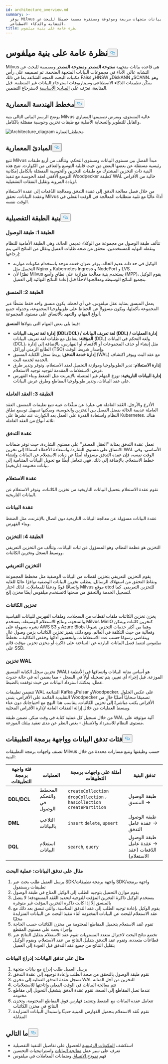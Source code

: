 ```yaml
---
id: architecture_overview.md
summary: >-
  يوفر Milvus قاعدة بيانات متجهات سريعة وموثوقة ومستقرة مصممة خصيصًا للبحث عن
  التشابه والذكاء الاصطناعي.
title: نظرة عامة على بنية ميلفوس
---
```

<h1 id="Milvus-Architecture-Overview" class="common-anchor-header">نظرة عامة على بنية ميلفوس<button data-href="#Milvus-Architecture-Overview" class="anchor-icon" translate="no">
      <svg translate="no"
        aria-hidden="true"
        focusable="false"
        height="20"
        version="1.1"
        viewBox="0 0 16 16"
        width="16"
      >
        <path
          fill="#0092E4"
          fill-rule="evenodd"
          d="M4 9h1v1H4c-1.5 0-3-1.69-3-3.5S2.55 3 4 3h4c1.45 0 3 1.69 3 3.5 0 1.41-.91 2.72-2 3.25V8.59c.58-.45 1-1.27 1-2.09C10 5.22 8.98 4 8 4H4c-.98 0-2 1.22-2 2.5S3 9 4 9zm9-3h-1v1h1c1 0 2 1.22 2 2.5S13.98 12 13 12H9c-.98 0-2-1.22-2-2.5 0-.83.42-1.64 1-2.09V6.25c-1.09.53-2 1.84-2 3.25C6 11.31 7.55 13 9 13h4c1.45 0 3-1.69 3-3.5S14.5 6 13 6z"
        ></path>
      </svg>
    </button></h1><p>Milvus هي قاعدة بيانات متجهية <strong>مفتوحة المصدر</strong> <strong>ومفتوحة</strong> <strong>المصدر</strong> ومصممة للبحث عن التشابه عالي الأداء في مجموعات البيانات المتجهة الضخمة. تم تصميمه على رأس مكتبات البحث المتجه الشائعة بما في ذلك Faiss وHNSW وDiskANN وSCANN، وهو يمكّن تطبيقات الذكاء الاصطناعي وسيناريوهات استرجاع البيانات غير المنظمة. قبل المتابعة، تعرّف على <a href="/docs/ar/v2.6.x/glossary.md">المبادئ الأساسية</a> لاسترجاع التضمين.</p>
<h2 id="Architecture-Diagram" class="common-anchor-header">مخطط الهندسة المعمارية<button data-href="#Architecture-Diagram" class="anchor-icon" translate="no">
      <svg translate="no"
        aria-hidden="true"
        focusable="false"
        height="20"
        version="1.1"
        viewBox="0 0 16 16"
        width="16"
      >
        <path
          fill="#0092E4"
          fill-rule="evenodd"
          d="M4 9h1v1H4c-1.5 0-3-1.69-3-3.5S2.55 3 4 3h4c1.45 0 3 1.69 3 3.5 0 1.41-.91 2.72-2 3.25V8.59c.58-.45 1-1.27 1-2.09C10 5.22 8.98 4 8 4H4c-.98 0-2 1.22-2 2.5S3 9 4 9zm9-3h-1v1h1c1 0 2 1.22 2 2.5S13.98 12 13 12H9c-.98 0-2-1.22-2-2.5 0-.83.42-1.64 1-2.09V6.25c-1.09.53-2 1.84-2 3.25C6 11.31 7.55 13 9 13h4c1.45 0 3-1.69 3-3.5S14.5 6 13 6z"
        ></path>
      </svg>
    </button></h2><p>يوضح الرسم البياني التالي بنية Milvus عالية المستوى، ويعرض تصميمها المعياري والقابل للتطوير والسحابة الأصلية مع طبقات تخزين وحوسبة مفصّلة بالكامل.</p>
<p>
  
   <span class="img-wrapper"> <img translate="no" src="/docs/v2.6.x/assets/milvus_architecture_2_6.png" alt="Architecture_diagram" class="doc-image" id="architecture_diagram" />
   </span> <span class="img-wrapper"> <span>مخطط_العمارة</span> </span></p>
<h2 id="Architectural-Principles" class="common-anchor-header">المبادئ المعمارية<button data-href="#Architectural-Principles" class="anchor-icon" translate="no">
      <svg translate="no"
        aria-hidden="true"
        focusable="false"
        height="20"
        version="1.1"
        viewBox="0 0 16 16"
        width="16"
      >
        <path
          fill="#0092E4"
          fill-rule="evenodd"
          d="M4 9h1v1H4c-1.5 0-3-1.69-3-3.5S2.55 3 4 3h4c1.45 0 3 1.69 3 3.5 0 1.41-.91 2.72-2 3.25V8.59c.58-.45 1-1.27 1-2.09C10 5.22 8.98 4 8 4H4c-.98 0-2 1.22-2 2.5S3 9 4 9zm9-3h-1v1h1c1 0 2 1.22 2 2.5S13.98 12 13 12H9c-.98 0-2-1.22-2-2.5 0-.83.42-1.64 1-2.09V6.25c-1.09.53-2 1.84-2 3.25C6 11.31 7.55 13 9 13h4c1.45 0 3-1.69 3-3.5S14.5 6 13 6z"
        ></path>
      </svg>
    </button></h2><p>تتبع Milvus مبدأ الفصل بين مستوى البيانات ومستوى التحكم، وتتألف من أربع طبقات رئيسية مستقلة عن بعضها البعض من حيث قابلية التوسع والتعافي من الكوارث. تتيح هذه البنية ذات التخزين المشترك مع طبقات التخزين والحوسبة المفصّلة بالكامل إمكانية التوسع الأفقي لعقد الحوسبة مع تنفيذ Woodpecker كطبقة WAL خالية من الأقراص لزيادة المرونة وتقليل النفقات التشغيلية.</p>
<p>من خلال فصل معالجة الدفق إلى عقدة التدفق ومعالجة الدُفعات إلى عقدة الاستعلام وعقدة البيانات، تحقق Milvus أداءً عاليًا مع تلبية متطلبات المعالجة في الوقت الفعلي في الوقت نفسه.</p>
<h2 id="Detailed-Layer-Architecture" class="common-anchor-header">بنية الطبقة التفصيلية<button data-href="#Detailed-Layer-Architecture" class="anchor-icon" translate="no">
      <svg translate="no"
        aria-hidden="true"
        focusable="false"
        height="20"
        version="1.1"
        viewBox="0 0 16 16"
        width="16"
      >
        <path
          fill="#0092E4"
          fill-rule="evenodd"
          d="M4 9h1v1H4c-1.5 0-3-1.69-3-3.5S2.55 3 4 3h4c1.45 0 3 1.69 3 3.5 0 1.41-.91 2.72-2 3.25V8.59c.58-.45 1-1.27 1-2.09C10 5.22 8.98 4 8 4H4c-.98 0-2 1.22-2 2.5S3 9 4 9zm9-3h-1v1h1c1 0 2 1.22 2 2.5S13.98 12 13 12H9c-.98 0-2-1.22-2-2.5 0-.83.42-1.64 1-2.09V6.25c-1.09.53-2 1.84-2 3.25C6 11.31 7.55 13 9 13h4c1.45 0 3-1.69 3-3.5S14.5 6 13 6z"
        ></path>
      </svg>
    </button></h2><h3 id="Layer-1-Access-Layer" class="common-anchor-header">الطبقة 1: طبقة الوصول</h3><p>تتألف طبقة الوصول من مجموعة من الوكلاء عديمي الحالة، وهي الطبقة الأمامية للنظام ونقطة النهاية للمستخدمين. تتحقق من صحة طلبات العميل وتقلل من النتائج التي يتم إرجاعها:</p>
<ul>
<li>الوكيل في حد ذاته عديم الحالة. يوفر عنوان خدمة موحد باستخدام مكونات موازنة التحميل مثل Nginx و Kubernetes Ingress و NodePort و LVS.</li>
<li>نظرًا لأن Milvus يستخدم بنية معالجة متوازية على نطاق واسع (MPP)، يقوم الوكيل بتجميع النتائج الوسيطة ومعالجتها لاحقًا قبل إعادة النتائج النهائية إلى العميل.</li>
</ul>
<h3 id="Layer-2-Coordinator" class="common-anchor-header">الطبقة 2: المنسق</h3><p>يعمل المنسق بمثابة عقل ميلفوس. في أي لحظة، يكون منسق واحد فقط نشطًا عبر المجموعة بأكملها، ويكون مسؤولاً عن الحفاظ على طوبولوجيا المجموعة، وجدولة جميع أنواع المهام، والتعهد بالاتساق على مستوى المجموعة.</p>
<p>فيما يلي بعض المهام التي يتولاها <strong>المنسق</strong>:</p>
<ul>
<li><strong>إدارة لغة تعريف البيانات (DDL/DCL) / لغة تعريف البيانات (DDL) / إدارة العمليات المؤقتة</strong>: يتعامل مع طلبات لغة تعريف البيانات (DDL) ولغة التحكم في البيانات (DCL)، مثل إنشاء أو حذف المجموعات أو الأقسام أو الفهارس، بالإضافة إلى إدارة الطابع الزمني أوراكل (TSO) وإصدار شريط الوقت.</li>
<li><strong>إدارة خدمة التدفق</strong>: يربط سجل الكتابة المسبق (WAL) مع عقد البث ويوفر اكتشاف الخدمة لخدمة البث.</li>
<li><strong>إدارة الاستعلام</strong>: تدير الطوبولوجيا وموازنة التحميل لعقد الاستعلام، وتوفر وتدير طرق عرض الاستعلامات المقدمة لتوجيه توجيه الاستعلام.</li>
<li><strong>إدارة البيانات التاريخية</strong>: توزع المهام غير المتصلة بالإنترنت مثل الضغط وبناء الفهرس على عقد البيانات، وتدير طوبولوجيا المقاطع وطرق عرض البيانات.</li>
</ul>
<h3 id="Layer-3-Worker-Nodes" class="common-anchor-header">الطبقة 3: العقد العاملة</h3><p>الأذرع والأرجل. العُقد العاملة هي عبارة عن منفِّذات غبية تتبع تعليمات المنسق. العقد العاملة عديمة الحالة بفضل الفصل بين التخزين والحوسبة، ويمكنها تسهيل توسيع نطاق النظام واستعادة القدرة على العمل بعد الكوارث عند نشرها على Kubernetes. هناك ثلاثة أنواع من العقد العاملة:</p>
<h3 id="Streaming-node" class="common-anchor-header">عقدة التدفق</h3><p>تعمل عقدة التدفق بمثابة "العقل المصغر" على مستوى الشاردة، حيث توفر ضمانات الاتساق على مستوى الشاردة واستعادة الأخطاء استنادًا إلى تخزين WAL الأساسي. وفي الوقت نفسه، فإن عقدة التدفق مسؤولة أيضًا عن زيادة الاستعلام عن البيانات وإنشاء خطط الاستعلام. بالإضافة إلى ذلك، فهي تتعامل أيضًا مع تحويل البيانات المتنامية إلى بيانات مختومة (تاريخية).</p>
<h3 id="Query-node" class="common-anchor-header">عقدة الاستعلام</h3><p>تقوم عقدة الاستعلام بتحميل البيانات التاريخية من تخزين الكائنات، وتوفر الاستعلام عن البيانات التاريخية.</p>
<h3 id="Data-node" class="common-anchor-header">عقدة البيانات</h3><p>عقدة البيانات مسؤولة عن معالجة البيانات التاريخية دون اتصال بالإنترنت، مثل الضغط وبناء الفهرس.</p>
<h3 id="Layer-4-Storage" class="common-anchor-header">الطبقة 4: التخزين</h3><p>التخزين هو عظمة النظام، وهو المسؤول عن ثبات البيانات. وتتألف من التخزين التعريفي ووسيط السجل وتخزين الكائنات.</p>
<h3 id="Meta-storage" class="common-anchor-header">التخزين التعريفي</h3><p>يقوم التخزين التعريفي بتخزين لقطات من البيانات الوصفية مثل مخطط المجموعة ونقاط التحقق من استهلاك الرسائل. يتطلب تخزين البيانات الوصفية توافرًا عاليًا للغاية واتساقًا قويًا ودعمًا للمعاملات، لذلك اختار Milvus موقع etcd للتخزين التعريفي. كما تستخدم ميلفوس أيضًا مخزن إلخd لتسجيل الخدمة والتحقق من صحتها.</p>
<h3 id="Object-storage" class="common-anchor-header">تخزين الكائنات</h3><p>يخزن تخزين الكائنات ملفات لقطات من السجلات، وملفات الفهرس للبيانات القياسية والمتجهة، ونتائج الاستعلام الوسيطة. يستخدم Milvus MinIO كتخزين كائنات ويمكن نشره بسهولة على AWS S3 و Azure Blob، وهما من أكثر خدمات التخزين شيوعًا وفعالية من حيث التكلفة في العالم. ومع ذلك، يتميز تخزين الكائنات بزمن وصول عالٍ ويتقاضى رسومًا حسب عدد الاستعلامات. ولتحسين أدائها وخفض التكاليف، تخطط ميلفوس لتنفيذ فصل البيانات الباردة عن الساخنة على ذاكرة أو مخزن تخزين مؤقت قائم على SSD.</p>
<h3 id="WAL-storage" class="common-anchor-header">تخزين WAL</h3><p>تخزين سجل الكتابة المسبق (WAL) هو أساس متانة البيانات واتساقها في الأنظمة الموزعة. قبل إجراء أي تغيير، يتم تسجيله أولاً في السجل - مما يضمن أنه في حالة حدوث عطل، يمكنك استرداد البيانات من حيث توقفت بالضبط.</p>
<p>تتضمن تطبيقات WAL الشائعة Kafka وPulsar وWoodpecker. على عكس الحلول التقليدية القائمة على الأقراص، يتبنى Woodpecker تصميمًا سحابيًا أصليًا خالٍ من الأقراص يكتب مباشرةً إلى تخزين الكائنات. يتناسب هذا النهج مع احتياجاتك دون عناء ويبسط العمليات من خلال إزالة النفقات العامة لإدارة الأقراص المحلية.</p>
<p>من خلال تسجيل كل عملية كتابة في وقت مبكر، تضمن طبقة WAL آلية موثوقة على مستوى النظام للاسترداد والاتساق - بغض النظر عن مدى تعقيد بيئتك الموزعة.</p>
<h2 id="Data-Flow-and-API-Categories" class="common-anchor-header">فئات تدفق البيانات وواجهة برمجة التطبيقات<button data-href="#Data-Flow-and-API-Categories" class="anchor-icon" translate="no">
      <svg translate="no"
        aria-hidden="true"
        focusable="false"
        height="20"
        version="1.1"
        viewBox="0 0 16 16"
        width="16"
      >
        <path
          fill="#0092E4"
          fill-rule="evenodd"
          d="M4 9h1v1H4c-1.5 0-3-1.69-3-3.5S2.55 3 4 3h4c1.45 0 3 1.69 3 3.5 0 1.41-.91 2.72-2 3.25V8.59c.58-.45 1-1.27 1-2.09C10 5.22 8.98 4 8 4H4c-.98 0-2 1.22-2 2.5S3 9 4 9zm9-3h-1v1h1c1 0 2 1.22 2 2.5S13.98 12 13 12H9c-.98 0-2-1.22-2-2.5 0-.83.42-1.64 1-2.09V6.25c-1.09.53-2 1.84-2 3.25C6 11.31 7.55 13 9 13h4c1.45 0 3-1.69 3-3.5S14.5 6 13 6z"
        ></path>
      </svg>
    </button></h2><p>تصنف واجهات برمجة التطبيقات Milvus حسب وظيفتها وتتبع مسارات محددة من خلال البنية:</p>
<table>
<thead>
<tr><th>فئة واجهة برمجة التطبيقات</th><th>العمليات</th><th>أمثلة على واجهات برمجة التطبيقات</th><th>تدفق البنية</th></tr>
</thead>
<tbody>
<tr><td><strong>DDL/DCL</strong></td><td>المخطط والتحكم في الوصول</td><td><code translate="no">createCollection</code> <code translate="no">dropCollection</code> ، <code translate="no">hasCollection</code> <code translate="no">createPartition</code></td><td>طبقة الوصول → المنسق</td></tr>
<tr><td><strong>DML</strong></td><td>التلاعب بالبيانات</td><td><code translate="no">insert</code> <code translate="no">delete</code>, <code translate="no">upsert</code></td><td>طبقة الوصول → عقدة عامل التدفق</td></tr>
<tr><td><strong>DQL</strong></td><td>استعلام البيانات</td><td><code translate="no">search</code>, <code translate="no">query</code></td><td>طبقة الوصول → عقدة عامل الدُفعات (عقد الاستعلام)</td></tr>
</tbody>
</table>
<h3 id="Example-Data-Flow-Search-Operation" class="common-anchor-header">مثال على تدفق البيانات: عملية البحث</h3><ol>
<li>يرسل العميل طلب بحث عبر SDK/واجهة برمجة تطبيقات SDK/واجهة برمجة تطبيقات ريستفول</li>
<li>يقوم موازن التحميل بتوجيه الطلب إلى الوكيل المتاح في طبقة الوصول</li>
<li>يستخدم الوكيل ذاكرة التخزين المؤقت للتوجيه لتحديد العُقد المستهدفة؛ لا يتصل بالمنسق إلا إذا كانت ذاكرة التخزين المؤقت غير متوفرة</li>
<li>يقوم الوكيل بإعادة توجيه الطلب إلى عقد التدفق المناسبة، والتي تنسق بعد ذلك مع عقد الاستعلام للبحث عن البيانات المختومة أثناء تنفيذ البحث عن البيانات المتزايدة محليًا</li>
<li>تقوم عُقد الاستعلام بتحميل المقاطع المختومة من مخزن الكائنات حسب الحاجة وإجراء بحث على مستوى المقطع</li>
<li>تخضع نتائج البحث لاختزال متعدد المستويات تقوم عقد الاستعلام بتقليل النتائج عبر قطاعات متعددة، وتقوم عقد التدفق بتقليل النتائج من عقد الاستعلام، ويقوم الوكيل بتقليل النتائج من جميع عقد التدفق قبل العودة إلى العميل</li>
</ol>
<h3 id="Example-Data-Flow-Data-Insertion" class="common-anchor-header">مثال على تدفق البيانات: إدراج البيانات</h3><ol>
<li>يرسل العميل طلب إدراج مع بيانات متجهة</li>
<li>تقوم طبقة الوصول بالتحقق من صحة الطلب وإعادة توجيهه إلى عقدة التدفق</li>
<li>تسجل عقدة التدفق العملية إلى مخزن WAL للتخزين من أجل المتانة</li>
<li>تتم معالجة البيانات في الوقت الفعلي وإتاحتها للاستعلامات</li>
<li>عندما تصل المقاطع إلى السعة، تقوم عقدة الدفق بتشغيل التحويل إلى مقاطع مختومة</li>
<li>تتعامل عقدة البيانات مع الضغط وتنشئ فهارس فوق المقاطع المختومة، وتخزن النتائج في مخزن الكائنات</li>
<li>تقوم عُقد الاستعلام بتحميل الفهارس المبنية حديثًا واستبدال البيانات المتزايدة المقابلة</li>
</ol>
<h2 id="Whats-Next" class="common-anchor-header">ما التالي<button data-href="#Whats-Next" class="anchor-icon" translate="no">
      <svg translate="no"
        aria-hidden="true"
        focusable="false"
        height="20"
        version="1.1"
        viewBox="0 0 16 16"
        width="16"
      >
        <path
          fill="#0092E4"
          fill-rule="evenodd"
          d="M4 9h1v1H4c-1.5 0-3-1.69-3-3.5S2.55 3 4 3h4c1.45 0 3 1.69 3 3.5 0 1.41-.91 2.72-2 3.25V8.59c.58-.45 1-1.27 1-2.09C10 5.22 8.98 4 8 4H4c-.98 0-2 1.22-2 2.5S3 9 4 9zm9-3h-1v1h1c1 0 2 1.22 2 2.5S13.98 12 13 12H9c-.98 0-2-1.22-2-2.5 0-.83.42-1.64 1-2.09V6.25c-1.09.53-2 1.84-2 3.25C6 11.31 7.55 13 9 13h4c1.45 0 3-1.69 3-3.5S14.5 6 13 6z"
        ></path>
      </svg>
    </button></h2><ul>
<li>استكشف <a href="/docs/ar/v2.6.x/main_components.md">المكونات الرئيسية</a> للحصول على تفاصيل التنفيذ التفصيلية</li>
<li>تعرف على سير عمل <a href="/docs/ar/v2.6.x/data_processing.md">معالجة البيانات</a> واستراتيجيات التحسين</li>
<li>فهم <a href="/docs/ar/v2.6.x/consistency.md">نموذج الاتساق</a> وضمانات المعاملات في ميلفوس</li>
</ul>
